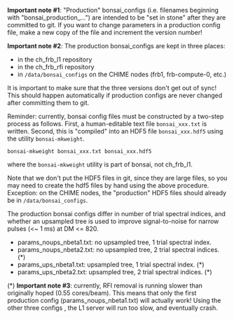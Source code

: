 **Important note #1**: "Production" bonsai_configs (i.e. filenames beginning with "bonsai_production_...")
are intended to be "set in stone" after they are committed to git.  If you want to change parameters 
in a production config file, make a new copy of the file and increment the version number!

**Important note #2**: The production bonsai_configs are kept in three places:

   - in the ch_frb_l1 repository
   - in the ch_frb_rfi repository
   - in `/data/bonsai_configs` on the CHIME nodes (frb1, frb-compute-0, etc.)  

It is important to make sure that the three versions don't get out of sync!  This should
happen automatically if production configs are never changed after committing them to git.

Reminder: currently, bonsai config files must be constructed by a two-step process as follows.
First, a human-editable text file `bonsai_xxx.txt` is written.  Second, this is "compiled"
into an HDF5 file `bonsai_xxx.hdf5` using the utility `bonsai-mkweight`.
```
bonsai-mkweight bonsai_xxx.txt bonsai_xxx.hdf5
```
where the `bonsai-mkweight` utility is part of bonsai, not ch_frb_l1.

Note that we don't put the HDF5 files in git, since they are large files, so you may need
to create the hdf5 files by hand using the above procedure.  Exception: on the CHIME nodes, 
the "production" HDF5 files should already be in `/data/bonsai_configs`.

The production bonsai configs differ in number of trial spectral indices, and whether 
an upsampled tree is used to improve signal-to-noise for narrow pulses (<~ 1 ms) at DM <= 820.

   - params_noups_nbeta1.txt: no upsampled tree, 1 trial spectral index.
   - params_noups_nbeta2.txt: no upsampled tree, 2 trial spectral indices.  (*)
   - params_ups_nbeta1.txt:   upsampled tree, 1 trial spectral index.       (*) 
   - params_ups_nbeta2.txt:   upsampled tree, 2 trial spectral indices.     (*)

(*) **Important note #3**: currently, RFI removal is running slower than originally hoped (0.55 cores/beam).
    This means that only the first production config (params_noups_nbeta1.txt) will actually work!
    Using the other three configs , the L1 server will run too slow, and eventually crash.
